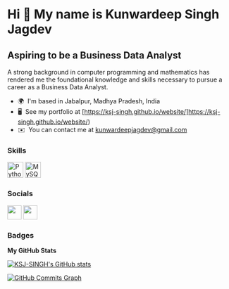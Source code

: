 Hi 👋 My name is Kunwardeep Singh Jagdev
========================================

Aspiring to be a Business Data Analyst
--------------------------------------

A strong background in computer programming and mathematics has rendered me the foundational knowledge and skills necessary to pursue a career as a Business Data Analyst.

* 🌍  I'm based in Jabalpur, Madhya Pradesh, India
* 🖥️  See my portfolio at [https://ksj-singh.github.io/website/]https://ksj-singh.github.io/website/)
* ✉️  You can contact me at [kunwardeepjagdev@gmail.com](mailto:kunwardeepjagdev@gmail.com)

### Skills

<p align="left">
<a href="https://www.python.org/" target="_blank" rel="noreferrer"><img src="https://raw.githubusercontent.com/danielcranney/readme-generator/main/public/icons/skills/python-colored.svg" width="36" height="36" alt="Python" /></a>
<a href="https://www.mysql.com/" target="_blank" rel="noreferrer"><img src="https://raw.githubusercontent.com/danielcranney/readme-generator/main/public/icons/skills/mysql-colored.svg" width="36" height="36" alt="MySQL" /></a>
</p>


### Socials

<p align="left"> <a href="https://www.github.com/KSJ-SINGH" target="_blank" rel="noreferrer"><img src="https://raw.githubusercontent.com/danielcranney/readme-generator/main/public/icons/socials/github.svg" width="32" height="32" /></a> <a href="https://www.linkedin.com/in/kunwardeepsinghjagdev/" target="_blank" rel="noreferrer"><img src="https://raw.githubusercontent.com/danielcranney/readme-generator/main/public/icons/socials/linkedin.svg" width="32" height="32" /></a></p>

### Badges

<b>My GitHub Stats</b>

<a href="http://www.github.com/KSJ-SINGH"><img src="https://github-readme-stats.vercel.app/api?username=KSJ-SINGH&show_icons=true&hide=&count_private=true&title_color=0891b2&text_color=ffffff&icon_color=0891b2&bg_color=1c1917&hide_border=true&show_icons=true" alt="KSJ-SINGH's GitHub stats" /></a>

<a href="http://www.github.com/KSJ-SINGH"><img src="https://activity-graph.herokuapp.com/graph?username=KSJ-SINGH&bg_color=1c1917&color=ffffff&line=0891b2&point=ffffff&area_color=1c1917&area=true&hide_border=true&custom_title=GitHub%20Commits%20Graph" alt="GitHub Commits Graph" /></a>
